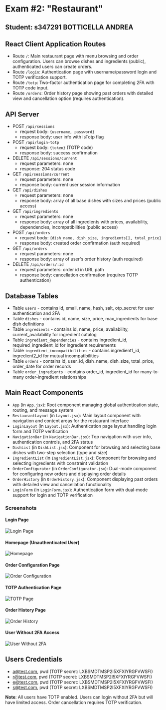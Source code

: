 # Exam #2: "Restaurant"
## Student: s347291 BOTTICELLA ANDREA 

## React Client Application Routes

- Route `/`: Main restaurant page with menu browsing and order configuration. Users can browse dishes and ingredients (public), authenticated users can create orders.
- Route `/login`: Authentication page with username/password login and TOTP verification support.
- Route `/totp`: Two-factor authentication page for completing 2FA with TOTP code input.
- Route `/orders`: Order history page showing past orders with detailed view and cancellation option (requires authentication).

## API Server

- POST `/api/sessions`
  - request body: `{username, password}`
  - response body: user info with isTotp flag
- POST `/api/login-totp`
  - request body: `{token}` (TOTP code)
  - response body: success confirmation
- DELETE `/api/sessions/current`
  - request parameters: none
  - response: 204 status code
- GET `/api/sessions/current`
  - request parameters: none
  - response body: current user session information
- GET `/api/dishes`
  - request parameters: none
  - response body: array of all base dishes with sizes and prices (public access)
- GET `/api/ingredients`
  - request parameters: none
  - response body: array of all ingredients with prices, availability, dependencies, incompatibilities (public access)
- POST `/api/orders`
  - request body: `{dish_name, dish_size, ingredients[], total_price}`
  - response body: created order confirmation (auth required)
- GET `/api/orders`
  - request parameters: none
  - response body: array of user's order history (auth required)
- DELETE `/api/orders/:id`
  - request parameters: order id in URL path
  - response body: cancellation confirmation (requires TOTP authentication)

## Database Tables

- Table `users` - contains id, email, name, hash, salt, otp_secret for user authentication and 2FA
- Table `dishes` - contains id, name, size, price, max_ingredients for base dish definitions
- Table `ingredients` - contains id, name, price, availability, current_availability for ingredient catalog
- Table `ingredient_dependencies` - contains ingredient_id, required_ingredient_id for ingredient requirements
- Table `ingredient_incompatibilities` - contains ingredient1_id, ingredient2_id for mutual incompatibilities
- Table `orders` - contains id, user_id, dish_name, dish_size, total_price, order_date for order records
- Table `order_ingredients` - contains order_id, ingredient_id for many-to-many order-ingredient relationships

## Main React Components

- `App` (in `App.jsx`): Root component managing global authentication state, routing, and message system
- `RestaurantLayout` (in `Layout.jsx`): Main layout component with navigation and content areas for the restaurant interface
- `LoginLayout` (in `Layout.jsx`): Authentication page layout handling login form and TOTP verification
- `NavigationBar` (in `NavigationBar.jsx`): Top navigation with user info, authentication controls, and 2FA status
- `DishList` (in `DishList.jsx`): Component for browsing and selecting base dishes with two-step selection (type and size)
- `IngredientList` (in `IngredientList.jsx`): Component for browsing and selecting ingredients with constraint validation
- `OrderConfigurator` (in `OrderConfigurator.jsx`): Dual-mode component for configuring new orders and displaying order details
- `OrderHistory` (in `OrderHistory.jsx`): Component displaying past orders with detailed view and cancellation functionality
- `LoginForm` (in `LoginForm.jsx`): Authentication form with dual-mode support for login and TOTP verification

### Screenshots

#### Login Page
![Login Page](./img/Login.png)

#### Homepage (Unauthenticated User)
![Homepage](./img/Homepage.png)

#### Order Configuration Page
![Order Configuration](./img/OrderConfiguration.png)

#### TOTP Authentication Page
![TOTP Page](./img/TOTP.png)

#### Order History Page
![Order History](./img/OrderHistory.png)

#### User Without 2FA Access
![User Without 2FA](./img/History_wo_2FA.png)

## Users Credentials

- a@test.com, pwd (TOTP secret: LXBSMDTMSP2I5XFXIYRGFVWSFI)
- r@test.com, pwd (TOTP secret: LXBSMDTMSP2I5XFXIYRGFVWSFI)
- e@test.com, pwd (TOTP secret: LXBSMDTMSP2I5XFXIYRGFVWSFI)
- s@test.com, pwd (TOTP secret: LXBSMDTMSP2I5XFXIYRGFVWSFI)

**Note**: All users have TOTP enabled. Users can login without 2FA but will have limited access. Order cancellation requires TOTP verification.


